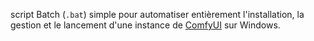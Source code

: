 script Batch (`.bat`) simple pour automatiser entièrement l'installation, la gestion et le lancement d'une instance  de [ComfyUI](https://github.com/comfyanonymous/ComfyUI) sur Windows.
